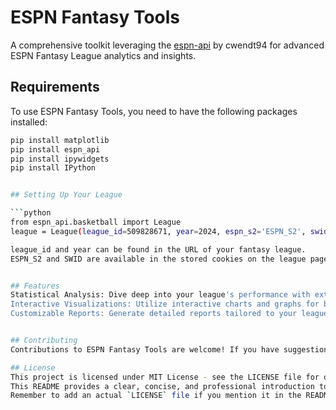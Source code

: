 # ESPN Fantasy Tools

A comprehensive toolkit leveraging the [espn-api](https://github.com/cwendt94/espn-api/) by cwendt94 for advanced ESPN Fantasy League analytics and insights.

## Requirements

To use ESPN Fantasy Tools, you need to have the following packages installed:

```bash
pip install matplotlib
pip install espn_api
pip install ipywidgets
pip install IPython


## Setting Up Your League

```python
from espn_api.basketball import League
league = League(league_id=509828671, year=2024, espn_s2='ESPN_S2', swid='{SWID}')

league_id and year can be found in the URL of your fantasy league.
ESPN_S2 and SWID are available in the stored cookies on the league page.


## Features
Statistical Analysis: Dive deep into your league's performance with extensive statistical tools.
Interactive Visualizations: Utilize interactive charts and graphs for better strategizing.
Customizable Reports: Generate detailed reports tailored to your league's specific needs.


## Contributing
Contributions to ESPN Fantasy Tools are welcome! If you have suggestions or improvements, feel free to fork the repository and submit a pull request.

## License
This project is licensed under MIT License - see the LICENSE file for details.
This README provides a clear, concise, and professional introduction to your project. It includes installation instructions, setup guidelines, feature highlights, contribution encouragements, and licensing information. Adjust the "Features" section according to the actual capabilities of your tools. 
Remember to add an actual `LICENSE` file if you mention it in the README.

